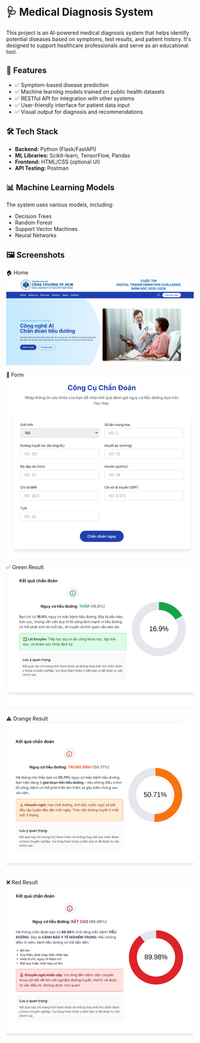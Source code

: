 # 🩺 Medical Diagnosis System

This project is an AI-powered medical diagnosis system that helps identify potential diseases based on symptoms, test results, and patient history. It's designed to support healthcare professionals and serve as an educational tool.

## 🧠 Features

- ✅ Symptom-based disease prediction  
- ✅ Machine learning models trained on public health datasets  
- ✅ RESTful API for integration with other systems  
- ✅ User-friendly interface for patient data input  
- ✅ Visual output for diagnosis and recommendations  

## 🛠️ Tech Stack

- **Backend:** Python (Flask/FastAPI)
- **ML Libraries:** Scikit-learn, TensorFlow, Pandas
- **Frontend:** HTML/CSS (optional UI)
- **API Testing:** Postman

## 📊 Machine Learning Models

The system uses various models, including:
- Decision Trees
- Random Forest
- Support Vector Machines
- Neural Networks

## 🖼️ Screenshots
🏠 Home	
![Home Page](./screenshots/home.png)

📝 Form	
![Form](./screenshots/form.png)

✅ Green Result	
![Green](./screenshots/green.jpg)

⚠️ Orange Result	
![Orange](./screenshots/orange.jpg)

❌ Red Result
![Red](./screenshots/red.jpg)
